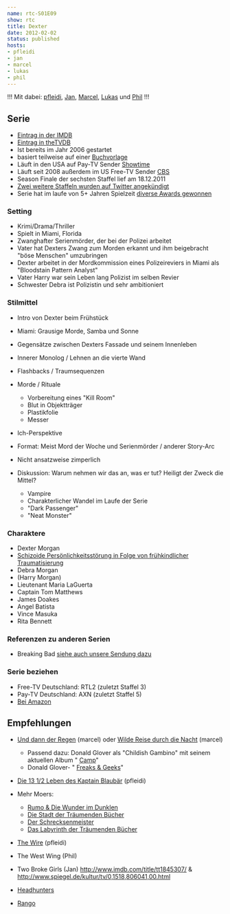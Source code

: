 ```yaml
---
name: rtc-S01E09
show: rtc
title: Dexter
date: 2012-02-02
status: published
hosts:
- pfleidi
- jan
- marcel
- lukas
- phil
---
```

!!!
Mit dabei: [pfleidi](http://twitter.com/pfleidi), [Jan](http://twitter.com/janvanvinkenroye), [Marcel](http://twitter.com/xartas), [Lukas](http://twitter.com/blubser) und [Phil](http://twitter.com/philgrooves)
!!!

## Serie

- [Eintrag in der IMDB](http://www.imdb.com/title/tt0773262/)
- [Eintrag in theTVDB](http://thetvdb.com/?tab=series&id=79349&lid=7)
- Ist bereits im Jahr 2006 gestartet
- basiert teilweise auf einer [Buchvorlage](http://www.amazon.de/Darkly-Dreaming-Dexter-Jeff-Lindsay/dp/0752865749/ref=sr_1_1?s=books-intl-de&ie=UTF8&qid=1325776544&sr=1-1)
- Läuft in den USA auf Pay-TV Sender [Showtime](http://en.wikipedia.org/wiki/Showtime_(TV_network))
- Läuft seit 2008 außerdem im US Free-TV Sender [CBS](http://en.wikipedia.org/wiki/CBS)
- Season Finale der sechsten Staffel lief am 18.12.2011
- [Zwei weitere Staffeln wurden auf Twitter angekündigt](https://twitter.com/#!/SHO_Network/status/137590821569560576/)
- Serie hat im laufe von 5+ Jahren Spielzeit [diverse Awards gewonnen](http://en.wikipedia.org/wiki/List_of_Dexter_awards_and_nominations)

### Setting

- Krimi/Drama/Thriller
- Spielt in Miami, Florida
- Zwanghafter Serienmörder, der bei der Polizei arbeitet
- Vater hat Dexters Zwang zum Morden erkannt und ihm beigebracht "böse Menschen" umzubringen
- Dexter arbeitet in der Mordkommission eines Polizeireviers in Miami als "Bloodstain Pattern Analyst"
- Vater Harry war sein Leben lang Polizist im selben Revier
- Schwester Debra ist Polizistin und sehr ambitioniert

### Stilmittel

- Intro von Dexter beim Frühstück
- Miami: Grausige Morde, Samba und Sonne
- Gegensätze zwischen Dexters Fassade und seinem Innenleben
- Innerer Monolog / Lehnen an die vierte Wand
- Flashbacks / Traumsequenzen
- Morde / Rituale
  - Vorbereitung eines "Kill Room"
  - Blut in Objektträger
  - Plastikfolie
  - Messer

- Ich-Perspektive
- Format: Meist Mord der Woche und Serienmörder / anderer Story-Arc
- Nicht ansatzweise zimperlich
- Diskussion: Warum nehmen wir das an, was er tut? Heiligt der Zweck die Mittel?
  - Vampire
  - Charakterlicher Wandel im Laufe der Serie
  - "Dark Passenger"
  - "Neat Monster"

### Charaktere

- Dexter Morgan
- [Schizoide Persönlichkeitsstörung in Folge von frühkindlicher Traumatisierung](http://www.dimdi.de/static/de/klassi/diagnosen/icd10/htmlgm2012/block-f60-f69.htm)
- Debra Morgan
- (Harry Morgan)
- Lieutenant Maria LaGuerta
- Captain Tom Matthews
- James Doakes
- Angel Batista
- Vince Masuka
- Rita Bennett

### Referenzen zu anderen Serien

- Breaking Bad [siehe auch unsere Sendung dazu](https://secure.retinacast.de/rtc-s01e04-breaking-bad/)

### Serie beziehen

- Free-TV Deutschland: RTL2 (zuletzt Staffel 3)
- Pay-TV Deutschland: AXN (zuletzt Staffel 5)
- [Bei Amazon](http://www.amazon.de/Dexter-Die-erste-Season-DVDs/dp/B002JHVPDI/ref=sr_1_1?ie=UTF8&qid=1324585113&sr=8-1)

## Empfehlungen

- [Und dann der Regen](http://www.imdb.com/title/tt1422032/) (marcel) oder [Wilde Reise durch die Nacht](http://www.amazon.de/Wilde-Reise-durch-die-Nacht/dp/3442452910) (marcel)
  - Passend dazu: Donald Glover als "Childish Gambino" mit seinem aktuellen Album " [Camp](http://www.amazon.de/Camp-Explicit/dp/B0060V50Y4/ref=sr_1_1?ie=UTF8&qid=1325774644&sr=8-1)"
  - Donald Glover- " [Freaks & Geeks](http://vimeo.com/20374589)"

- [Die 13 1/2 Leben des Kaptain Blaubär](http://www.amazon.de/Die-13-Leben-K%C3%A4ptn-Blaub%C3%A4r/dp/344245381X/ref=sr_1_1?ie=UTF8&qid=1325779440&sr=8-1) (pfleidi)
- Mehr Moers:
  - [Rumo & Die Wunder im Dunklen](http://www.amazon.de/Rumo-Die-Wunder-Dunkeln-B%C3%BCchern/dp/3492241778)
  - [Die Stadt der Träumenden Bücher](http://www.amazon.de/tr%C3%A4umenden-B%C3%BCcher-Zamonien-Hildegunst-Mythenmetz/dp/3492246885/)
  - [Der Schrecksenmeister](http://www.amazon.de/Schrecksenmeister-Ein-kulinarisches-Letterkerl-Hildegunst-Mythenmetz/dp/3492049370)
  - [Das Labyrinth der Träumenden Bücher](http://www.amazon.de/Das-Labyrinth-Tr%C3%A4umenden-B%C3%BCcher-Roman/dp/3813503933)

- [The Wire](http://www.amazon.de/Wire-Complete-Season-1-2-3-4-5-EU-/dp/B002Y4MSRI/ref=sr_1_3?ie=UTF8&qid=1325779689&sr=8-3) (pfleidi)
- The West Wing (Phil)
- Two Broke Girls (Jan) http://www.imdb.com/title/tt1845307/ & http://www.spiegel.de/kultur/tv/0,1518,806041,00.html
- [Headhunters](http://www.imdb.com/title/tt1614989/)
- [Rango](http://www.amazon.de/Rango-Gore-Verbinski/dp/B004Z02AAO/ref=sr_1_1?ie=UTF8&qid=1325779264&sr=8-1)
